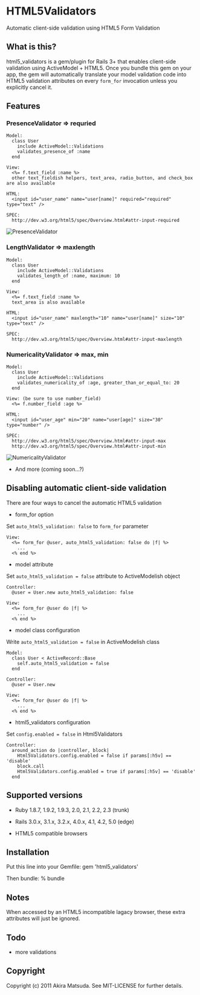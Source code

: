 # HTML5Validators

Automatic client-side validation using HTML5 Form Validation

## What is this?

html5_validators is a gem/plugin for Rails 3+ that enables client-side
validation using ActiveModel + HTML5. Once you bundle this gem on your app,
the gem will automatically translate your model validation code into HTML5
validation attributes on every `form_for` invocation unless you explicitly
cancel it.

## Features

### PresenceValidator => requried

    Model:
      class User
        include ActiveModel::Validations
        validates_presence_of :name
      end

    View:
      <%= f.text_field :name %>
      other text_fieldish helpers, text_area, radio_button, and check_box are also available

    HTML:
      <input id="user_name" name="user[name]" required="required" type="text" />

    SPEC:
      http://dev.w3.org/html5/spec/Overview.html#attr-input-required

![PresenceValidator](https://raw.githubusercontent.com/amatsuda/html5_validators/0928dc13fdd1a7746deed9a9cf7e865e13039df8/assets/presence.png)

### LengthValidator => maxlength

    Model:
      class User
        include ActiveModel::Validations
        validates_length_of :name, maximum: 10
      end

    View:
      <%= f.text_field :name %>
      text_area is also available

    HTML:
      <input id="user_name" maxlength="10" name="user[name]" size="10" type="text" />

    SPEC:
      http://dev.w3.org/html5/spec/Overview.html#attr-input-maxlength

### NumericalityValidator => max, min

    Model:
      class User
        include ActiveModel::Validations
        validates_numericality_of :age, greater_than_or_equal_to: 20
      end

    View: (be sure to use number_field)
      <%= f.number_field :age %>

    HTML:
      <input id="user_age" min="20" name="user[age]" size="30" type="number" />

    SPEC:
      http://dev.w3.org/html5/spec/Overview.html#attr-input-max
      http://dev.w3.org/html5/spec/Overview.html#attr-input-min

![NumericalityValidator](https://raw.githubusercontent.com/amatsuda/html5_validators/0928dc13fdd1a7746deed9a9cf7e865e13039df8/assets/numericality.png)

*   And more (coming soon...?)


## Disabling automatic client-side validation

There are four ways to cancel the automatic HTML5 validation

*   form_for option


Set `auto_html5_validation: false` to `form_for` parameter

    View:
      <%= form_for @user, auto_html5_validation: false do |f| %>
        ...
      <% end %>

*   model attribute


Set `auto_html5_validation = false` attribute to ActiveModelish object

    Controller:
      @user = User.new auto_html5_validation: false

    View:
      <%= form_for @user do |f| %>
        ...
      <% end %>

*   model class configuration


Write `auto_html5_validation = false` in ActiveModelish class

    Model:
      class User < ActiveRecord::Base
        self.auto_html5_validation = false
      end

    Controller:
      @user = User.new

    View:
      <%= form_for @user do |f| %>
        ...
      <% end %>

*   html5_validators configuration


Set `config.enabled = false` in Html5Validators

    Controller:
      around_action do |controller, block|
        Html5Validators.config.enabled = false if params[:h5v] == 'disable'
        block.call
        Html5Validators.config.enabled = true if params[:h5v] == 'disable'
      end

## Supported versions

*   Ruby 1.8.7, 1.9.2, 1.9.3, 2.0, 2.1, 2.2, 2.3 (trunk)

*   Rails 3.0.x, 3.1.x, 3.2.x, 4.0.x, 4.1, 4.2, 5.0 (edge)

*   HTML5 compatible browsers


## Installation

Put this line into your Gemfile:
    gem 'html5_validators'

Then bundle:
    % bundle

## Notes

When accessed by an HTML5 incompatible lagacy browser, these extra attributes
will just be ignored.

## Todo

*   more validations


## Copyright

Copyright (c) 2011 Akira Matsuda. See MIT-LICENSE for further details.
